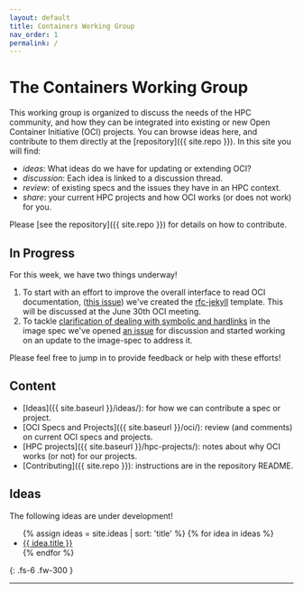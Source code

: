 ```yaml
---
layout: default
title: Containers Working Group
nav_order: 1
permalink: /
---
```


# The Containers Working Group

This working group is organized to discuss the needs of the HPC community, and how
they can be integrated into existing or new Open Container Initiative (OCI) projects.
You can browse ideas here, and contribute to them directly at the [repository]({{ site.repo }}).
In this site you will find:

 - *ideas*: What ideas do we have for updating or extending OCI?
 - *discussion*: Each idea is linked to a discussion thread.
 - *review*: of existing specs and the issues they have in an HPC context.
 - *share*: your current HPC projects and how OCI works (or does not work) for you.

Please [see the repository]({{ site.repo }}) for details on how to contribute.

## In Progress

For this week, we have two things underway! 

1. To start with an effort to improve the overall interface to read OCI documentation, ([this issue](https://github.com/supercontainers/containers-wg/issues/9)) we've created the [rfc-jekyll](https://vsoch.github.io/rfc-jekyll/) template. This will be discussed at the June 30th OCI meeting.
2. To tackle [clarification of dealing with symbolic and hardlinks](https://supercontainers.github.io/containers-wg/ideas/links_B6/) in the image spec we've opened [an issue](https://github.com/opencontainers/image-spec/issues/857) for discussion and started working on an update to the image-spec to address it.

Please feel free to jump in to provide feedback or help with these efforts!

## Content

 - [Ideas]({{ site.baseurl }}/ideas/): for how we can contribute a spec or project.
 - [OCI Specs and Projects]({{ site.baseurl }}/oci/): review (and comments) on current OCI specs and projects.
 - [HPC projects]({{ site.baseurl }}/hpc-projects/): notes about why OCI works (or not) for our projects.
 - [Contributing]({{ site.repo }}): instructions are in the repository README.

## Ideas

The following ideas are under development!

<ul>
{% assign ideas = site.ideas | sort: 'title' %}
{% for idea in ideas %}
   <li><a href="{{ site.baseurl }}{{ idea.url }}">{{ idea.title }}</a></li>
{% endfor %}
</ul>

{: .fs-6 .fw-300 }

---
